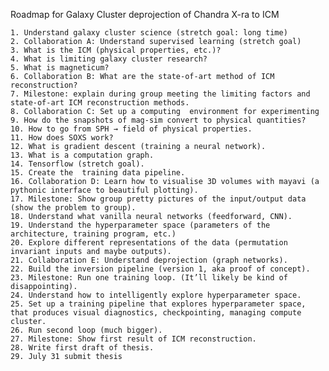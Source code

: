 Roadmap for Galaxy Cluster deprojection of Chandra X-ra to ICM
    
    1. Understand galaxy cluster science (stretch goal: long time)
    2. Collaboration A: Understand supervised learning (stretch goal)
    3. What is the ICM (physical properties, etc.)?
    4. What is limiting galaxy cluster research?
    5. What is magneticum?
    6. Collaboration B: What are the state-of-art method of ICM reconstruction?
    7. Milestone: explain during group meeting the limiting factors and state-of-art ICM reconstruction methods.
    8. Collaboration C: Set up a computing  environment for experimenting
    9. How do the snapshots of mag-sim convert to physical quantities?
    10. How to go from SPH → field of physical properties.
    11. How does SOXS work?
    12. What is gradient descent (training a neural network).
    13. What is a computation graph.
    14. Tensorflow (stretch goal).
    15. Create the  training data pipeline.
    16. Collaboration D: Learn how to visualise 3D volumes with mayavi (a pythonic interface to beautiful plotting).
    17. Milestone: Show group pretty pictures of the input/output data (show the problem to group).
    18. Understand what vanilla neural networks (feedforward, CNN).
    19. Understand the hyperparameter space (parameters of the architecture, training program, etc.)
    20. Explore different representations of the data (permutation invariant inputs and maybe outputs).
    21. Collaboration E: Understand deprojection (graph networks).
    22. Build the inversion pipeline (version 1, aka proof of concept).
    23. Milestone: Run one training loop. (It’ll likely be kind of disappointing).
    24. Understand how to intelligently explore hyperparameter space.
    25. Set up a training pipeline that explores hyperparameter space, that produces visual diagnostics, checkpointing, managing compute cluster.
    26. Run second loop (much bigger).
    27. Milestone: Show first result of ICM reconstruction.
    28. Write first draft of thesis.
    29. July 31 submit thesis
